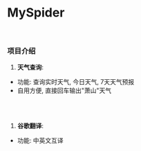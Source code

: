 # MySpider

</br>

### 项目介绍
1. **天气查询**:
- 功能: 查询实时天气, 今日天气, 7天天气预报
- 自用方便, 直接回车输出"萧山"天气

</br>

<br>

1. **谷歌翻译**:
- 功能: 中英文互译

</br>
